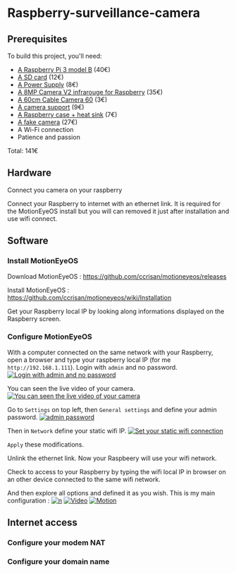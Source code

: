 # Raspberry-surveillance-camera

## Prerequisites
To build this project, you'll need:
* [A Raspberry Pi 3 model B](https://www.adafruit.com/product/3055) (40€)
* [A SD card](http://boutique.semageek.com/fr/773-micro-sd-16-gb-avec-adaptater-sd-et-os-noobs.html) (12€)
* [A Power Supply](https://www.amazon.fr/SainSmart-Certified-Raspberry-Adaptateur-Certification/dp/B01LHE8DBU/ref=sr_1_cc_2?s=aps&ie=UTF8&qid=1513517344&sr=1-2-catcorr&keywords=raspberry+3+Power+supply) (8€)
* [A 8MP Camera V2 infrarouge for Raspberry](https://www.kubii.fr/fr/idees-cadeaux/1654-nouvelle-camera-infrarouge-v2-8mp-640522710898.html) (35€)
* [A 60cm Cable Camera 60](http://boutique.semageek.com/fr/365-cable-flex-610mm-pour-camera-raspberry-pi.html) (3€)
* [A camera support](https://www.kubii.fr/fr/boitiers-raspberry-pi/801-boitier-camera-raspberry-pi-3272496002487.html?search_query=2334485&results=1) (9€)
* [A Raspberry case + heat sink](https://www.amazon.fr/gp/product/B01CPCMWWO/ref=oh_aui_detailpage_o00_s00?ie=UTF8&psc=1) (7€)
* [A fake camera](https://www.amazon.fr/gp/product/B012S908H0/ref=oh_aui_detailpage_o03_s00?ie=UTF8&psc=1) (27€)
* A Wi-Fi connection
* Patience and passion

Total: 141€

## Hardware
Connect you camera on your raspberry

Connect your Raspberry to internet with an ethernet link. It is required for the MotionEyeOS install but you will can removed it just after installation and use wifi connect.

## Software
### Install MotionEyeOS
Download MotionEyeOS : https://github.com/ccrisan/motioneyeos/releases

Install MotionEyeOS : https://github.com/ccrisan/motioneyeos/wiki/Installation

Get your Raspberry local IP by looking along informations displayed on the Raspberry screen.

### Configure MotionEyeOS
With a computer connected on the same network with your Raspberry, open a browser and type your raspberry local IP (for me `http://192.168.1.111`).
Login with `admin` and no password.
[![Login with admin and no password](https://imgur.com/sx35FB1)](https://imgur.com/sx35FB1)

You can seen the live video of your camera.
[![You can seen the live video of your camera](https://imgur.com/wUQCzEi)](https://imgur.com/wUQCzEi)

Go to `Settings` on top left, then `General settings` and define your admin password.
[![admin password](https://imgur.com/AzRLWMM)](https://imgur.com/AzRLWMM)

Then in `Network` define your static wifi IP.
[![Set your static wifi connection](https://imgur.com/kcWYRFa)](https://imgur.com/kcWYRFa)

`Apply` these modifications.

Unlink the ethernet link. Now your Raspbeery will use your wifi network.

Check to access to your Raspberry by typing the wifi local IP in browser on an other device connected to the same wifi network.

And then explore all options and defined it as you wish. This is my main configuration :
[![n](https://imgur.com/kcWYRFa)](https://imgur.com/kcWYRFa)
[![Video](https://imgur.com/jfi8q6y)](https://imgur.com/jfi8q6y)
[![Motion](https://imgur.com/CrFGWuo)](https://imgur.com/CrFGWuo)

## Internet access
### Configure your modem NAT
### Configure your domain name
